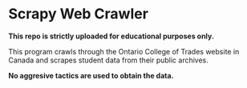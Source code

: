 # Scrapy Web Crawler
**This repo is strictly uploaded for educational purposes only.**

This program crawls through the Ontario College of Trades website in Canada and scrapes student data from their public archives.

**No aggresive tactics are used to obtain the data.**
